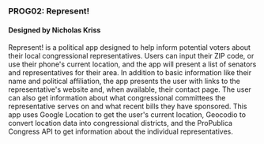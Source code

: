 ### PROG02: Represent!
#### Designed by Nicholas Kriss
Represent! is a political app designed to help inform potential voters about their local congressional representatives. Users can input their ZIP code, or use their phone's current location, and the app will present a list of senators and representatives for their area. In addition to basic information like their name and political affiliation, the app presents the user with links to the representative's website and, when available, their contact page. The user can also get information about what congressional committees the representative serves on and what recent bills they have sponsored. This app uses Google Location to get the user's current location, Geocodio to convert location data into congressional districts, and the ProPublica Congress API to get information about the individual representatives.
